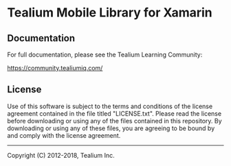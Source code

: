 # Tealium Mobile Library for Xamarin

## Documentation

For full documentation, please see the Tealium Learning Community:

https://community.tealiumiq.com/

## License

Use of this software is subject to the terms and conditions of the license agreement contained in the file titled "LICENSE.txt". Please read the license before downloading or using any of the files contained in this repository. By downloading or using any of these files, you are agreeing to be bound by and comply with the license agreement.

---
Copyright (C) 2012-2018, Tealium Inc.